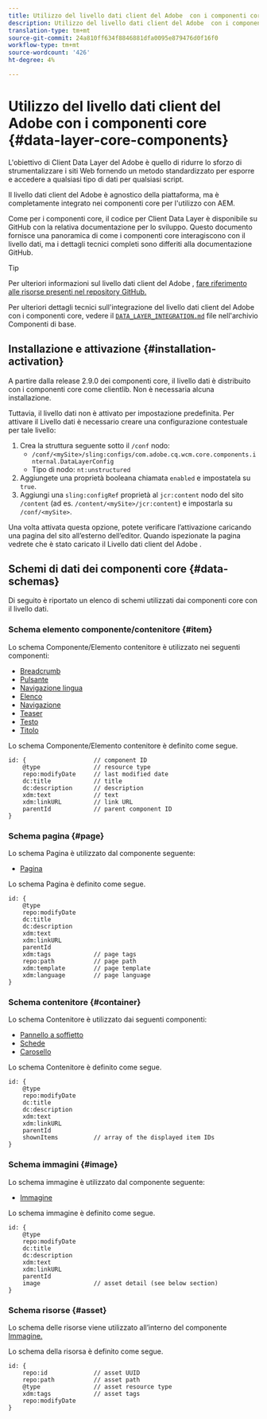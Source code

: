 ```yaml
---
title: Utilizzo del livello dati client del Adobe  con i componenti core
description: Utilizzo del livello dati client del Adobe  con i componenti core
translation-type: tm+mt
source-git-commit: 24a810ff634f8846881dfa0095e879476d0f16f0
workflow-type: tm+mt
source-wordcount: '426'
ht-degree: 4%

---
```



# Utilizzo del livello dati client del Adobe  con i componenti core {#data-layer-core-components}

L&#39;obiettivo di  Client Data Layer del Adobe è quello di ridurre lo sforzo di strumentalizzare i siti Web fornendo un metodo standardizzato per esporre e accedere a qualsiasi tipo di dati per qualsiasi script.

Il livello dati client del Adobe  è agnostico della piattaforma, ma è completamente integrato nei componenti core per l&#39;utilizzo con AEM.

Come per i componenti core, il codice per  Client Data Layer è disponibile su GitHub con la relativa documentazione per lo sviluppo. Questo documento fornisce una panoramica di come i componenti core interagiscono con il livello dati, ma i dettagli tecnici completi sono differiti alla documentazione GitHub.

>[!TIP]
>
>Per ulteriori informazioni sul livello dati client del Adobe , [fare riferimento alle risorse presenti nel repository GitHub.](https://github.com/adobe/adobe-client-data-layer)
>
>Per ulteriori dettagli tecnici sull&#39;integrazione del livello dati client del Adobe  con i componenti core, vedere il [`DATA_LAYER_INTEGRATION.md`](https://github.com/adobe/aem-core-wcm-components/blob/master/DATA_LAYER_INTEGRATION.md) file nell&#39;archivio Componenti di base.

## Installazione e attivazione {#installation-activation}

A partire dalla release 2.9.0 dei componenti core, il livello dati è distribuito con i componenti core come clientlib. Non è necessaria alcuna installazione.

Tuttavia, il livello dati non è attivato per impostazione predefinita. Per attivare il Livello dati è necessario creare una configurazione [](/help/developing/context-aware-configs.md) contestuale per tale livello:

1. Crea la struttura seguente sotto il `/conf` nodo:
   * `/conf/<mySite>/sling:configs/com.adobe.cq.wcm.core.components.internal.DataLayerConfig`
   * Tipo di nodo: `nt:unstructured`
1. Aggiungete una proprietà booleana chiamata `enabled` e impostatela su `true`.
1. Aggiungi una `sling:configRef` proprietà al `jcr:content` nodo del sito `/content` (ad es. `/content/<mySite>/jcr:content`) e impostarla su `/conf/<mySite>`.

Una volta attivata questa opzione, potete verificare l’attivazione caricando una pagina del sito all’esterno dell’editor. Quando ispezionate la pagina vedrete che è stato caricato il Livello dati client del Adobe .

## Schemi di dati dei componenti core {#data-schemas}

Di seguito è riportato un elenco di schemi utilizzati dai componenti core con il livello dati.

### Schema elemento componente/contenitore {#item}

Lo schema Componente/Elemento contenitore è utilizzato nei seguenti componenti:

* [Breadcrumb](/help/components/breadcrumb.md)
* [Pulsante](/help/components/button.md)
* [Navigazione lingua](/help/components/language-navigation.md)
* [Elenco](/help/components/list.md)
* [Navigazione](/help/components/navigation.md)
* [Teaser](/help/components/teaser.md)
* [Testo](/help/components/text.md)
* [Titolo](/help/components/title.md)

Lo schema Componente/Elemento contenitore è definito come segue.

```
id: {                   // component ID
    @type               // resource type
    repo:modifyDate     // last modified date
    dc:title            // title
    dc:description      // description
    xdm:text            // text
    xdm:linkURL         // link URL
    parentId            // parent component ID
}
```


### Schema pagina {#page}

Lo schema Pagina è utilizzato dal componente seguente:

* [Pagina](/help/components/page.md)

Lo schema Pagina è definito come segue.

```
id: {
    @type
    repo:modifyDate
    dc:title
    dc:description
    xdm:text
    xdm:linkURL
    parentId
    xdm:tags            // page tags
    repo:path           // page path
    xdm:template        // page template
    xdm:language        // page language
}
```

### Schema contenitore {#container}

Lo schema Contenitore è utilizzato dai seguenti componenti:

* [Pannello a soffietto](/help/components/accordion.md)
* [Schede](/help/components/tabs.md)
* [Carosello](/help/components/carousel.md)

Lo schema Contenitore è definito come segue.

```
id: {
    @type
    repo:modifyDate
    dc:title
    dc:description
    xdm:text
    xdm:linkURL
    parentId
    shownItems          // array of the displayed item IDs
}
```

### Schema immagini {#image}

Lo schema immagine è utilizzato dal componente seguente:

* [Immagine](/help/components/image.md)

Lo schema immagine è definito come segue.

```
id: {
    @type
    repo:modifyDate
    dc:title
    dc:description
    xdm:text
    xdm:linkURL
    parentId
    image               // asset detail (see below section)
}
```

### Schema risorse {#asset}

Lo schema delle risorse viene utilizzato all’interno del componente [Immagine.](/help/components/image.md)

Lo schema della risorsa è definito come segue.

```
id: {
    repo:id             // asset UUID
    repo:path           // asset path
    @type               // asset resource type
    xdm:tags            // asset tags
    repo:modifyDate
}
```

